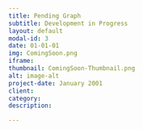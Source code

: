 ```yaml
---
title: Pending Graph
subtitle: Development in Progress
layout: default
modal-id: 3
date: 01-01-01
img: ComingSoon.png
iframe:
thumbnail: ComingSoon-Thumbnail.png
alt: image-alt
project-date: January 2001
client: 
category: 
description: 

---
```

